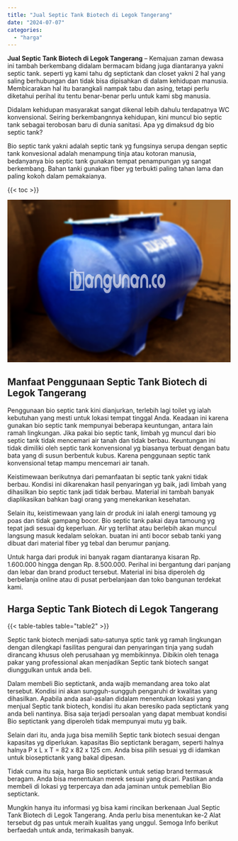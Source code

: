 ```yaml
---
title: "Jual Septic Tank Biotech di Legok Tangerang"
date: "2024-07-07"
categories: 
  - "harga"
---
```


**Jual Septic Tank Biotech di Legok Tangerang** – Kemajuan zaman dewasa ini tambah berkembang didalam bermacam bidang juga diantaranya yakni septic tank. seperti yg kami tahu dg septictank dan closet yakni 2 hal yang saling berhubungan dan tidak bisa dipisahkan di dalam kehidupan manusia. Membicarakan hal itu barangkali nampak tabu dan asing, tetapi perlu diketahui perihal itu tentu benar-benar perlu untuk kami sbg manusia.

Didalam kehidupan masyarakat sangat dikenal lebih dahulu terdapatnya WC konvensional. Seiring berkembangnnya kehidupan, kini muncul bio septic tank sebagai terobosan baru di dunia sanitasi. Apa yg dimaksud dg bio septic tank?

Bio septic tank yakni adalah septic tank yg fungsinya serupa dengan septic tank konvesional adalah menampung tinja atau kotoran manusia, bedanyanya bio septic tank gunakan tempat penampungan yg sangat berkembang. Bahan tanki gunakan fiber yg terbukti paling tahan lama dan paling kokoh dalam pemakaianya.

{{< toc >}}

![Jual Septic Tank Biotech di Legok Tangerang](/images/jual-bio-septictank-02.png)

## Manfaat Penggunaan Septic Tank Biotech di Legok Tangerang

Penggunaan bio septic tank kini dianjurkan, terlebih lagi toilet yg ialah kebutuhan yang mesti untuk lokasi tempat tinggal Anda. Keadaan ini karena gunakan bio septic tank mempunyai beberapa keuntungan, antara lain ramah lingkungan. Jika pakai bio septic tank, limbah yg muncul dari bio septic tank tidak mencemari air tanah dan tidak berbau. Keuntungan ini tidak dimiliki oleh septic tank konvensional yg biasanya terbuat dengan batu bata yang di susun berbentuk kubus. Karena penggunaan septic tank konvensional tetap mampu mencemari air tanah.

Keistimewaan berikutnya dari pemanfaatan bi septic tank yakni tidak berbau. Kondisi ini dikarenakan hasil penyaringan yg baik, jadi limbah yang dihasilkan bio septic tank jadi tidak berbau. Material ini tambah banyak diaplikasikan bahkan bagi orang yang menekankan kesehatan.

Selain itu, keistimewaan yang lain dr produk ini ialah energi tamoung yg poas dan tidak gampang bocor. Bio septic tank pakai daya tamoung yg tepat jadi sesuai dg keperluan. Air yg terlihat atau berlebih akan muncul langsung masuk kedalam selokan. buatan ini anti bocor sebab tanki yang dibuat dari material fiber yg tebal dan berumur panjang.

Untuk harga dari produk ini banyak ragam diantaranya kisaran Rp. 1.600.000 hingga dengan Rp. 8.500.000. Perihal ini bergantung dari panjang dan lebar dan brand product tersebut. Material ini bisa diperoleh dg berbelanja online atau di pusat perbelanjaan dan toko bangunan terdekat kami.

## Harga Septic Tank Biotech di Legok Tangerang

{{< table-tables table="table2" >}}

Septic tank biotech menjadi satu-satunya sptic tank yg ramah lingkungan dengan dilengkapi fasilitas pengurai dan penyaringan tinja yang sudah dirancang khusus oleh perusahaan yg membikinnya. Dibikin oleh tenaga pakar yang professional akan menjadikan Septic tank biotech sangat diunggulkan untuk anda beli.

Dalam membeli Bio septictank, anda wajib memandang area toko alat tersebut. Kondisi ini akan sungguh-sungguh pengaruhi dr kwalitas yang dihasilkan. Apabila anda asal-asalan didalam menentukan lokasi yang menjual Septic tank biotech, kondisi itu akan beresiko pada septictank yang anda beli nantinya. Bisa saja terjadi persoalan yang dapat membuat kondisi Bio septictank yang diperoleh tidak mempunyai mutu yg baik.

Selain dari itu, anda juga bisa memilih Septic tank biotech sesuai dengan kapasitas yg diperlukan. kapasitas Bio septictank beragam, seperti halnya halnya P x L x T = 82 x 82 x 125 cm. Anda bisa pilih sesuai yg di idamkan untuk bioseptictank yang bakal dipesan.

Tidak cuma itu saja, harga Bio septictank untuk setiap brand termasuk beragam. Anda bisa menentukan merek sesuai yang dicari. Pastikan anda membeli di lokasi yg terpercaya dan ada jaminan untuk pemeblian Bio septictank.

Mungkin hanya itu informasi yg bisa kami rincikan berkenaan Jual Septic Tank Biotech di Legok Tangerang. Anda perlu bisa menentukan ke-2 Alat tersebut dg pas untuk meraih kualitas yang unggul. Semoga Info berikut berfaedah untuk anda, terimakasih banyak.
